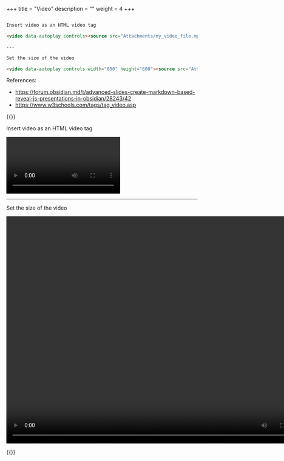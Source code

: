+++
title = "Video"
description = ""
weight = 4
+++

```md

Insert video as an HTML video tag

<video data-autoplay controls><source src="Attachments/my_video_file.mp4" type="video/mp4"></video>

---

Set the size of the video

<video data-autoplay controls width="800" height="600"><source src="Attachments/my_video_file.mp4" type="video/mp4"></video>

```

References:
- https://forum.obsidian.md/t/advanced-slides-create-markdown-based-reveal-js-presentations-in-obsidian/28243/42
- https://www.w3schools.com/tags/tag_video.asp

{{<revealjs theme="black" progress="true" controls="true">}}

Insert video as an HTML video tag

<video data-autoplay controls><source src="Attachments/my_video_file.mp4" type="video/mp4"></video>

---

Set the size of the video

<video data-autoplay controls width="800" height="600"><source src="Attachments/my_video_file.mp4" type="video/mp4"></video>

{{</revealjs>}}


